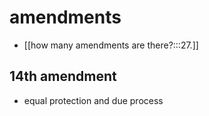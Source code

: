 # amendments
- [[how many amendments are there?:::27.]]

## 14th amendment
- equal protection and due process